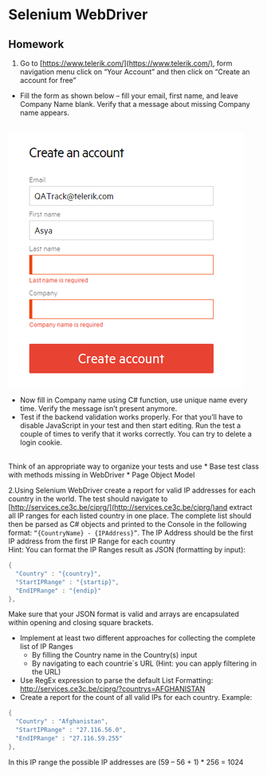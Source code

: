 # Selenium WebDriver
## Homework
1. Go to [https://www.telerik.com/](https://www.telerik.com/), form navigation menu click on “Your Account” and then click on “Create an account for free”

* Fill the form as shown below – fill your email, first name, and leave Company Name blank. Verify that a message about missing Company name appears. 

</br>
<img src="images/form.png" />

* Now fill in Company name using C# function, use unique name every time. Verify the message isn’t present anymore.
* Test if the backend validation works properly. For that you’ll have to disable JavaScript in your test and then start editing. Run the test a couple of times to verify that it works correctly. You can try to delete a login cookie.
</br>
Think of an appropriate way to organize your tests and use 
	* Base test class with methods missing in WebDriver
	* Page Object Model

2.Using Selenium WebDriver create a report for valid IP addresses for each country in the world. The test should navigate to [http://services.ce3c.be/ciprg/](http://services.ce3c.be/ciprg/)and extract all IP ranges for each listed country in one place. The complete list should then be parsed as C# objects and printed to the Console in the following format: `“{CountryName} - {IPAddress}”`. The IP Address should be the first IP address from the first IP Range for each country
</br>
Hint: You can format the IP Ranges result as JSON (formatting by input): 

```cs
{
  "Country" : "{country}",
  "StartIPRange" : "{startip}",
  "EndIPRange" : "{endip}"
},
  ```
Make sure that your JSON format is valid and arrays are encapsulated within opening and closing square brackets.
*	Implement at least two different approaches for collecting the complete list of IP Ranges
	*	By filling the Country name in the Country(s) input
	*	By navigating to each countrie`s URL (Hint: you can apply filtering in the URL)
*	Use RegEx expression to parse the default List Formatting: http://services.ce3c.be/ciprg/?countrys=AFGHANISTAN
*	Create a report for the count of all valid IPs for each country.
Example: 
```cs
{
  "Country" : "Afghanistan",
  "StartIPRange" : "27.116.56.0",
  "EndIPRange" : "27.116.59.255"
},
  ```

In this IP range the possible IP addresses are (59 – 56 + 1) * 256 = 1024


